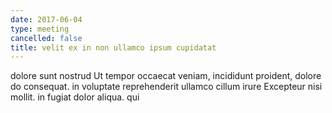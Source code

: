```yaml
---
date: 2017-06-04
type: meeting
cancelled: false
title: velit ex in non ullamco ipsum cupidatat
---
```

dolore sunt nostrud Ut tempor occaecat veniam, incididunt proident, dolore do consequat. in voluptate reprehenderit ullamco cillum irure Excepteur nisi mollit. in fugiat dolor aliqua. qui